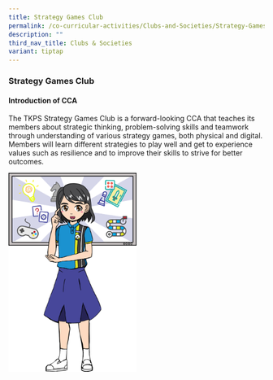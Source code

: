 ```yaml
---
title: Strategy Games Club
permalink: /co-curricular-activities/Clubs-and-Societies/Strategy-Games-Club/
description: ""
third_nav_title: Clubs & Societies
variant: tiptap
---
```

<h3><strong>Strategy Games Club</strong></h3><h4><strong>Introduction of CCA</strong></h4><p>The TKPS Strategy Games Club is a forward-looking CCA that teaches its members about strategic thinking, problem-solving skills and teamwork through understanding of various strategy games, both physical and digital. Members will learn different strategies to play well and get to experience values such as resilience and to improve their skills to strive for better outcomes.</p><div class="isomer-image-wrapper"><img style="width: 50%;" height="auto" width="100%" alt="" src="/images/2023%20CCA/Strategy%20Games.png"></div><p></p>
